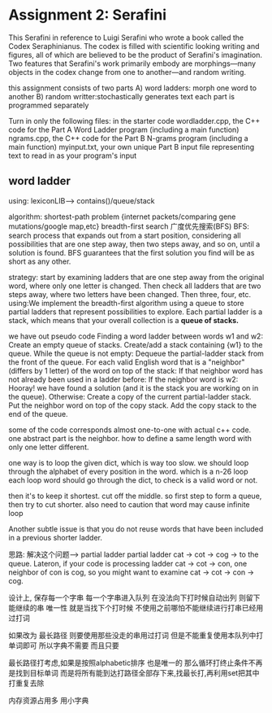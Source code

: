 # Assignment 2: Serafini

This Serafini in reference to Luigi Serafini who wrote a book called the Codex Seraphinianus. The codex is filled with scientific looking writing and figures, all of which are believed to be the product of Serafini's imagination. Two features that Serafini's work primarily embody are morphings—many objects in the codex change from one to another—and random writing.

this assignment consists of two parts 
A) word ladders: morph one word to another
B) random writter:stochastically generates text
each part is programmed separately

Turn in only the following files: in the starter code
wordladder.cpp, the C++ code for the Part A Word Ladder program (including a main function)
ngrams.cpp, the C++ code for the Part B N-grams program (including a main function)
myinput.txt, your own unique Part B input file representing text to read in as your program's input

## word ladder

using:
lexiconLIB--> contains()/queue/stack

algorithm: shortest-path problem
{internet packets/comparing gene mutations/google map,etc}
breadth-first search 广度优先搜索(BFS)
BFS:
search process that expands out from a start position, considering all possibilities that are one step away, then two steps away, and so on, until a solution is found. BFS guarantees that the first solution you find will be as short as any other.

strategy:
 start by examining ladders that are one step away from the original word, where only one letter is changed. Then check all ladders that are two steps away, where two letters have been changed. Then three, four, etc. 
using:We implement the breadth-first algorithm using a queue to store partial ladders that represent possibilities to explore. Each partial ladder is a stack, which means that your overall collection is a **queue of stacks.**

we have out pseudo code
Finding a word ladder between words w1 and w2:
	Create an empty queue of stacks.
  	Create/add a stack containing {w1} to the queue. 
  	While the queue is not empty:
		Dequeue the partial-ladder stack from the front of the queue.
		For each valid English word that is a "neighbor" (differs by 1 letter) 
		of the word on top of the stack:
			If that neighbor word has not already been used in a ladder before: 
				If the neighbor word is w2:
					Hooray! we have found a solution (and it is the stack you are working on in the queue).
				Otherwise:
					Create a copy of the current partial-ladder stack. 
					Put the neighbor word on top of the copy stack. 
					Add the copy stack to the end of the queue.


some of the code corresponds almost one-to-one with actual c++ code. one abstract part is the neighbor. how to define a same length word with only one letter different.

one way is to loop the given dict, which is way too slow. we should loop through the alphabet of every position in the word. which is a n-26 loop
each loop word should go through the dict, to check is a valid word or not.

then it's to keep it shortest. cut off the middle. so first step to form a queue, then try to cut shorter. 
also need to caution that word may cause infinite loop

Another subtle issue is that you do not reuse words that have been included in a previous shorter ladder. 

思路: 解决这个问题--> partial ladder
 partial ladder cat → cot → cog → to the queue. Lateron, if your code is processing ladder cat → cot → con, one neighbor of con is cog, so you might want to examine cat → cot → con → cog. 

设计上, 保存每一个字串 每一个字串进入队列  在没法向下打时候自动出列 则留下能继续的串
唯一性 就是当找下个打时候 不使用之前哪怕不能继续进行打串已经用过打词

如果改为 最长路径 则要使用那些没走的串用过打词 但是不能重复使用本队列中打单词即可 所以字典不需要 而且只要

最长路径打考虑,如果是按照alphabetic排序 也是唯一的
那么循环打终止条件不再是找到目标单词
而是将所有能到达打路径全部存下来,找最长打,再利用set把其中打重复去除

内存资源占用多 用小字典

